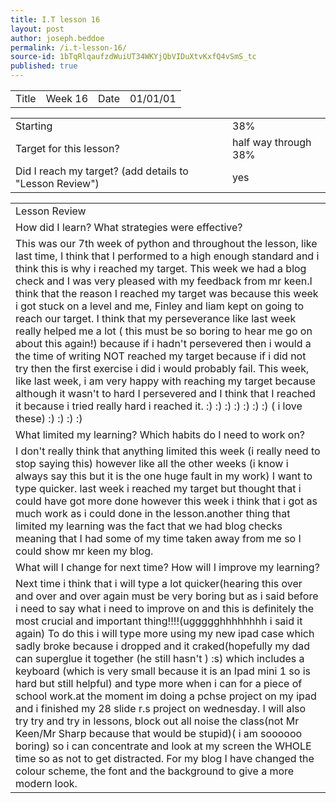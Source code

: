 ```yaml
---
title: I.T lesson 16
layout: post
author: joseph.beddoe
permalink: /i.t-lesson-16/
source-id: 1bTqRlqaufzdWuiUT34WKYjQbVIDuXtvKxfQ4vSmS_tc
published: true
---
```

<table>
  <tr>
    <td>Title</td>
    <td>Week 16</td>
    <td>Date</td>
    <td>01/01/01</td>
  </tr>
</table>


<table>
  <tr>
    <td>Starting </td>
    <td>38%</td>
  </tr>
  <tr>
    <td>Target for this lesson?</td>
    <td>half way through 38%</td>
  </tr>
  <tr>
    <td>Did I reach my target? 
(add details to "Lesson Review")</td>
    <td>yes</td>
  </tr>
</table>


<table>
  <tr>
    <td>Lesson Review</td>
  </tr>
  <tr>
    <td>How did I learn? What strategies were effective? </td>
  </tr>
  <tr>
    <td>This was our 7th  week of python and  throughout the lesson, like last time, I think that I performed to a high enough standard and i think this is why i reached my target. This week we had a blog check and I was very pleased with my feedback from mr keen.I think that the reason I reached my target was because this week i got stuck on a level and me, Finley and liam kept on going to reach our target. I think that my perseverance like last week really helped me  a lot ( this must be so boring to hear me go on about this again!) because if i hadn't persevered then i would a the time of writing NOT reached my target because if i did not try then the first exercise i did i would probably fail. This week, like last week, i am very happy with reaching my target because although it wasn't to hard I persevered and I think that I reached it because i tried really hard i reached it. :) :) :) :) :) :) :)   ( i love these) :) :) :) :) </td>
  </tr>
  <tr>
    <td>What limited my learning? Which habits do I need to work on? </td>
  </tr>
  <tr>
    <td>I don't really think that anything limited this week (i really need to stop saying this) however like all the other weeks (i know i always say this but it is the one huge fault in my work) I want to type quicker. last week i reached my target but thought that i could have got more done however this week  i think that i got as much work as i could done in the lesson.another thing that limited my learning was the fact that we had blog checks meaning that I had some of my time taken away from me so I could show mr keen my blog.</td>
  </tr>
  <tr>
    <td>What will I change for next time? How will I improve my learning?</td>
  </tr>
  <tr>
    <td>Next time i think that i will type a lot quicker(hearing this over and over and over again must be very boring but as i said before i need to say what i need to improve on and this is definitely the most crucial and important thing!!!!(uggggghhhhhhhh i said it again) To do this i will type more using my new ipad case which sadly broke because i dropped and it craked(hopefully my dad can superglue it together (he still hasn't ) :s) which includes a keyboard (which is very small because it is an Ipad mini 1 so is hard but still helpful) and type more when i can for a piece of school work.at the moment im doing a pchse project on my ipad and i finished my 28 slide r.s project on wednesday. I will also try try and try in lessons, block out all noise the class(not Mr Keen/Mr Sharp because that would be stupid)( i am soooooo boring) so i can concentrate and look at my screen the WHOLE time so as not to get distracted. For my blog I have changed the colour scheme, the font and the background to give a more modern look.</td>
  </tr>
</table>


 

